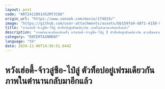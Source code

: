 ```yaml
---
layout: post
code: "ART2411061452M7JC8U"
origin_url: "https://www.sanook.com/movie/174819/"
image: "https://github.com/user-attachments/assets/bb159fa9-d8f1-4158-9989-00bec63af79e"
title: "หวังเฮ่อตี้-จ้าวลู่ซือ-ไป๋ลู่ ตัวท็อปอยู่เฟรมเดียวกัน ภาพในตำนานกลับมาอีกแล้ว"
description: "ภาพตำนานกลับมาอีกครั้ง หวังเฮ่อตี้-จ้าวลู่ซือ-ไป๋ลู่ 3 ตัวท็อปอยู่เฟรมเดียวกัน ชาวเน็ตแซวเหมือนนั่งเมาท์ฉ่ำอัปเดตสังคม"
category: "ENTERTAINMENT"
language: "th"
date: 2024-11-06T14:56:51.644Z
---
```


# หวังเฮ่อตี้-จ้าวลู่ซือ-ไป๋ลู่ ตัวท็อปอยู่เฟรมเดียวกัน ภาพในตำนานกลับมาอีกแล้ว